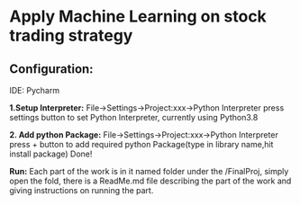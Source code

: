 ﻿# Apply Machine Learning on stock trading strategy

## Configuration:

IDE: Pycharm

**1.Setup Interpreter:**
    File->Settings->Project:xxx->Python Interpreter
    press settings button to set Python Interpreter, currently using Python3.8
    
**2. Add python Package:**
    File->Settings->Project:xxx->Python Interpreter
    press + button to add required python Package(type in library name,hit install package)
    Done!

**Run:**
Each part of the work is in it named folder under the /FinalProj, simply open the fold, there is a ReadMe.md file describing the part of the work and giving instructions on running the part.



 



 

